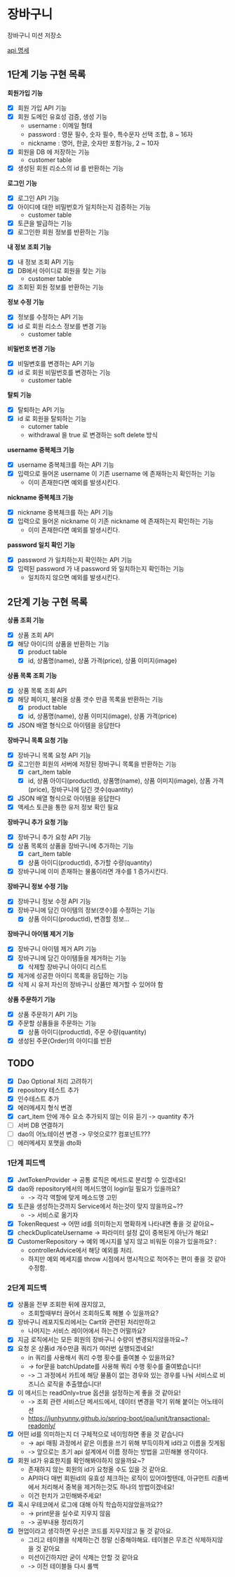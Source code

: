 # 장바구니

장바구니 미션 저장소

[api 명세](https://www.notion.so/mima-o/API-SPEC-d1233b9e6e90489ab19c3dd94c9eb646)

## 1단계 기능 구현 목록

**회원가입 기능**

- [x]  회원 가입 API 기능
- [x]  회원 도메인 유효성 검증, 생성 기능
    - username : 이메일 형태
    - password : 영문 필수, 숫자 필수, 특수문자 선택 조합, 8 ~ 16자
    - nickname : 영어, 한글, 숫자만 포함가능, 2 ~ 10자
- [x]  회원을 DB 에 저장하는 기능
    - customer table
- [x]  생성된 회원 리소스의 id 를 반환하는 기능

**로그인 기능**

- [x]  로그인 API 기능
- [x]  아이디에 대한 비밀번호가 일치하는지 검증하는 기능
    - customer table
- [x]  토큰을 발급하는 기능
- [x]  로그인한 회원 정보를 반환하는 기능

**내 정보 조회 기능**

- [x]  내 정보 조회 API 기능
- [x]  DB에서 아이디로 회원을 찾는 기능
    - customer table
- [x]  조회된 회원 정보를 반환하는 기능

**정보 수정 기능**

- [x]  정보를 수정하는 API 기능
- [x]  id 로 회원 리소스 정보를 변경 기능
    - customer table

**비밀번호 변경 기능**

- [x]  비밀변호를 변경하는 API 기능
- [x]  id 로 회원 비밀번호를 변경하는 기능
    - customer table

**탈퇴 기능**

- [x]  탈퇴하는 API 기능
- [x]  id 로 회원을 탈퇴하는 기능
    - cutomer table
    - withdrawal 을 true 로 변경하는 soft delete 방식

**username 중복체크 기능**

- [x]  username 중복체크를 하는 API 기능
- [x]  입력으로 들어온 username 이 기존 username 에 존재하는지 확인하는 기능
    - 이미 존재한다면 예외를 발생시킨다.

**nickname 중복체크 기능**

- [x]  nickname 중복체크를 하는 API 기능
- [x]  입력으로 들어온 nickname 이 기존 nickname 에 존재하는지 확인하는 기능
    - 이미 존재한다면 예외를 발생시킨다.

**password 일치 확인 기능**

- [x]  password 가 일치하는지 확인하는 API 기능
- [x]  입력된 password 가 내 password 와 일치하는지 확인하는 기능
    - 일치하지 않으면 예외를 발생시킨다.

## 2단계 기능 구현 목록

**상품 조회 기능**

- [x] 상품 조회 API
- [x] 해당 아이디의 상품을 반환하는 기능
    - [x] product table
    - [x] id, 상품명(name), 상품 가격(price), 상품 이미지(image)

**상품 목록 조회 기능**

- [x] 상품 목록 조회 API
- [x] 해당 페이지, 불러올 상품 갯수 만큼 목록을 반환하는 기능
    - [x] product table
    - [x] id, 상품명(name), 상품 이미지(image), 상품 가격(price)
- [x] JSON 배열 형식으로 아이템을 응답한다

**장바구니 목록 요청 기능**

- [x] 장바구니 목록 요청 API 기능
- [x] 로그인한 회원의 서버에 저장된 장바구니 목록을 반환하는 기능
    - [x] cart_item table
    - [x] id, 상품 아이디(productId), 상품명(name), 상품 이미지(image), 상품 가격(price), 장바구니에 담긴 갯수(quantity)
- [x] JSON 배열 형식으로 아이템을 응답한다
- [x] 액세스 토큰을 통한 유저 정보 확인 필요

**장바구니 추가 요청 기능**

- [x] 장바구니 추가 요청 API 기능
- [x] 상품 목록의 상품을 장바구니에 추가하는 기능
    - [x] cart_item table
    - [x] 상품 아이디(productId), 추가할 수량(quantity)
- [x] 장바구니에 이미 존재하는 물품이라면 개수를 1 증가시킨다.

**장바구니 정보 수정 기능**

- [x] 장바구니 정보 수정 API 기능
- [x] 장바구니에 담긴 아이템의 정보(갯수)를 수정하는 기능
    - [x] 상품 아이디(productId), 변경할 정보...

**장바구니 아이템 제거 기능**

- [x] 장바구니 아이템 제거 API 기능
- [x] 장바구니에 담긴 아이템들을 제거하는 기능
    - [x] 삭제할 장바구니 아이디 리스트
- [x] 제거에 성공한 아이디 목록을 응답하는 기능
- [x] 삭제 시 유저 자신의 장바구니 상품만 제거할 수 있어야 함

**상품 주문하기 기능**

- [x] 상품 주문하기 API 기능
- [x] 주문할 상품들을 주문하는 기능
    - [x] 상품 아이디(productId), 주문 수량(quantity)
- [x] 생성된 주문(Order)의 아이디를 반환

## TODO

- [x] Dao Optional 처리 고려하기
- [x] repository 테스트 추가
- [x] 인수테스트 추가
- [x] 에러메세지 형식 변경
- [x] cart_item 안에 개수 요소 추가되지 않는 이유 듣기 -> quantity 추가
- [ ] 서버 DB 연결하기
- [ ] dao의 어노테이션 변경 -> 무엇으로?? 컴포넌트???
- [ ] 에러메세지 포맷을 dto화

### 1단계 피드백

- [x] JwtTokenProvider -> 공통 로직은 메서드로 분리할 수 있겠네요!
- [x] dao와 repository에서의 메서드명이 login일 필요가 있을까요?
    - -> 각각 역할에 맞게 메소드명 고민
- [x] 토큰을 생성하는것까지 Service에서 하는것이 맞지 않을까요~??
    - -> 서비스로 옮기자
- [x] TokenRequest -> 어떤 id를 의미하는지 명확하게 나타내면 좋을 것 같아요~
- [x] checkDuplicateUsername -> 파라미터 설정 값이 중복된게 아닌가 해요!
- [x] CustomerRepository -> 예외 메시지를 넣지 않고 비워둔 이유가 있을까요? :
    - controllerAdvice에서 해당 예외를 처리.
    - 하지만 예외 메세지를 throw 시점에서 명시적으로 적어주는 편이 좋을 것 같아 수정함.

### 2단계 피드백

- [x] 상품을 전부 조회한 뒤에 끊지않고,
    - 조회할때부터 끊어서 조회하도록 해볼 수 있을까요?
- [x] 장바구니 레포지토리에서는 Cart와 관련된 처리만하고
    - 나머지는 서비스 레이어에서 하는건 어떨까요?
- [x] 지금 로직에서는 모든 회원의 장바구니 수량이 변경되지않을까요~?
- [x] 요청 온 상품id 개수만큼 쿼리가 여러번 실행되겠네요!
    - in 쿼리를 사용해서 쿼리 수행 횟수를 줄여볼 수 있을까요?
    - -> for문을 batchUpdate를 사용해 쿼리 수행 횟수를 줄여봤습니다! 
    - -> 그 과정에서 카트에 해당 물품이 없는 경우와 있는 경우를 나눠 서비스로 비즈니스 로직을 추출했습니다!
- [x] 이 메서드는 readOnly=true 옵션을 설정하는게 좋을 것 같아요!
  - -> 조회 관련 서비스단 메서드에서, 데이터 변경을 막기 위해 붙이는 어노테이션
  - https://junhyunny.github.io/spring-boot/jpa/junit/transactional-readonly/
- [x] 어떤 id를 의미하는지 더 구체적으로 네이밍하면 좋을 것 같습니다
  - -> api 매핑 과정에서 같은 이름을 쓰기 위해 부득이하게 id라고 이름을 짓게됨
  - -> 앞으로는 초기 api 설계에서 이름 정하는 방법을 고민해볼 생각이다.
- [x] 회원 id가 유효한지를 확인해봐야하지 않을까요~?
    - 존재하지 않는 회원의 id가 요청올 수도 있을 것 같아요.
    - API마다 매번 회원id의 유효성 체크하는 로직이 있어야할텐데, 아규먼트 리졸버에서 처리해서 중복을 제거하는것도 하나의 방법이겠네요!
    - 이건 헌치가 고민해봐주세요!
- [x] 혹시 우테코에서 로그에 대해 아직 학습하지않았을까요??
  - -> print문을 실수로 지우지 않음
  - -> 공부내용 정리하기
- [x] 현업이라고 생각하면 우선은 코드를 지우지않고 둘 것 같아요.
    - 그리고 테이블을 삭제하는건 정말 신중해야해요. 테이블은 무조건 삭제하지않을 것 같아요
    - 미션이긴하지만 굳이 삭제는 안할 것 같아요
    - -> 이전 테이블들 다시 롤백
